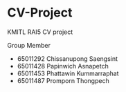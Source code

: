 # CV-Project
KMITL RAI5 CV project

Group Member
- 65011292 Chissanupong Saengsint
- 65011428 Papinwich Asnapetch
- 65011453 Phattawin Kummarraphat
- 65011487 Promporn Thongpech



